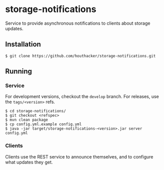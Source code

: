 # storage-notifications
Service to provide asynchronous notifications to clients about storage updates.

## Installation
```
$ git clone https://github.com/houthacker/storage-notifications.git
```

## Running
### Service
For development versions, checkout the ```develop``` branch. For releases,
use the ```tags/<version>``` refs.
```
$ cd storage-notifications/
$ git checkout <refspec>
$ mvn clean package
$ cp config.yml.example config.yml
$ java -jar target/storage-notifications-<version>.jar server config.yml
```

### Clients
Clients use the REST service to announce themselves, and to configure what updates they get.